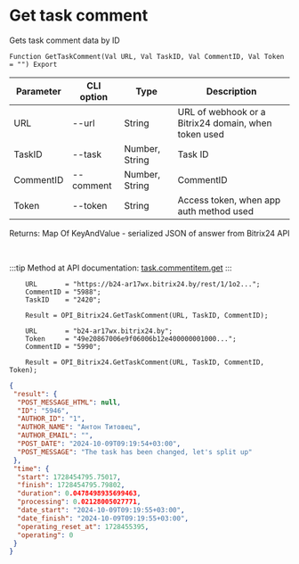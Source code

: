 ﻿---
sidebar_position: 2
---

# Get task comment
 Gets task comment data by ID



`Function GetTaskComment(Val URL, Val TaskID, Val CommentID, Val Token = "") Export`

  | Parameter | CLI option | Type | Description |
  |-|-|-|-|
  | URL | --url | String | URL of webhook or a Bitrix24 domain, when token used |
  | TaskID | --task | Number, String | Task ID |
  | CommentID | --comment | Number, String | CommentID |
  | Token | --token | String | Access token, when app auth method used |

  
  Returns:  Map Of KeyAndValue - serialized JSON of answer from Bitrix24 API

<br/>

:::tip
Method at API documentation: [task.commentitem.get](https://dev.1c-bitrix.ru/rest_help/tasks/task/commentitem/get.php)
:::
<br/>


```bsl title="Code example"
    URL       = "https://b24-ar17wx.bitrix24.by/rest/1/1o2...";
    CommentID = "5988";
    TaskID    = "2420";

    Result = OPI_Bitrix24.GetTaskComment(URL, TaskID, CommentID);

    URL       = "b24-ar17wx.bitrix24.by";
    Token     = "49e20867006e9f06006b12e400000001000...";
    CommentID = "5990";

    Result = OPI_Bitrix24.GetTaskComment(URL, TaskID, CommentID, Token);
```
 



```json title="Result"
{
 "result": {
  "POST_MESSAGE_HTML": null,
  "ID": "5946",
  "AUTHOR_ID": "1",
  "AUTHOR_NAME": "Антон Титовец",
  "AUTHOR_EMAIL": "",
  "POST_DATE": "2024-10-09T09:19:54+03:00",
  "POST_MESSAGE": "The task has been changed, let's split up"
 },
 "time": {
  "start": 1728454795.75017,
  "finish": 1728454795.79802,
  "duration": 0.0478498935699463,
  "processing": 0.02128005027771,
  "date_start": "2024-10-09T09:19:55+03:00",
  "date_finish": "2024-10-09T09:19:55+03:00",
  "operating_reset_at": 1728455395,
  "operating": 0
 }
}
```
